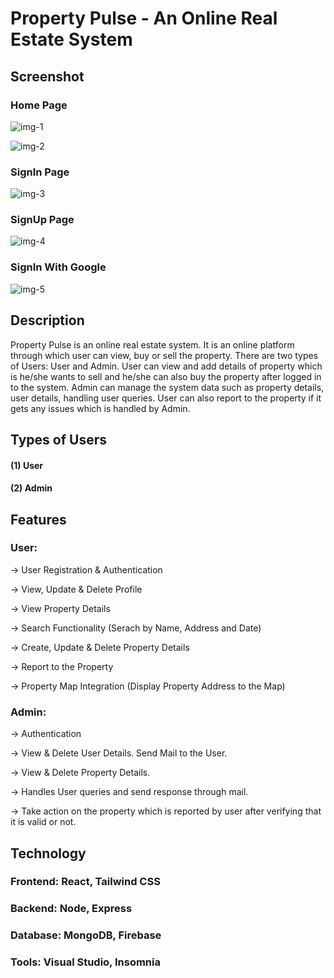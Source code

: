 # Property Pulse - An Online Real Estate System

## Screenshot

### Home Page

![img-1](https://github.com/ChiragGitHub231/Real-Estate-System/assets/107389544/14a95187-668d-4131-a171-49b2527729ab)

![img-2](https://github.com/ChiragGitHub231/Real-Estate-System/assets/107389544/31c2e350-3595-4051-baf3-995b418064e8)

### SignIn Page

![img-3](https://github.com/ChiragGitHub231/Real-Estate-System/assets/107389544/d18703cb-48ba-429e-a8fe-6c5af957183a)

### SignUp Page

![img-4](https://github.com/ChiragGitHub231/Real-Estate-System/assets/107389544/48efcac1-71b6-4656-9f96-ae9a67097d18)

### SignIn With Google

![img-5](https://github.com/ChiragGitHub231/Real-Estate-System/assets/107389544/47fb8e81-123e-4041-9791-f35c018c3b72)

## Description

Property Pulse is an online real estate system. It is an online platform through which user can view, buy or sell the property. 
There are two types of Users: User and Admin. User can view and add details of property which is he/she wants to sell and he/she can also buy the property after logged in to the system. 
Admin can manage the system data such as property details, user details, handling user queries. User can also report to the property if it gets any issues which is handled by Admin.

## Types of Users

#### (1) User
#### (2) Admin

## Features

### User:

-> User Registration & Authentication

-> View, Update & Delete Profile

-> View Property Details

-> Search Functionality (Serach by Name, Address and Date)

-> Create, Update & Delete Property Details

-> Report to the Property

-> Property Map Integration (Display Property Address to the Map)

### Admin:

-> Authentication

-> View & Delete User Details. Send Mail to the User.

-> View & Delete Property Details.

-> Handles User queries and send response through mail.

-> Take action on the property which is reported by user after verifying that it is valid or not.

## Technology

### Frontend: React, Tailwind CSS

### Backend: Node, Express

### Database: MongoDB, Firebase

### Tools: Visual Studio, Insomnia 
